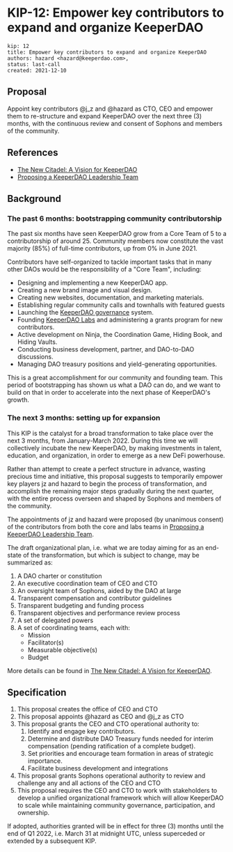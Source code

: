 # KIP-12: Empower key contributors to expand and organize KeeperDAO
```
kip: 12
title: Empower key contributors to expand and organize KeeperDAO
authors: hazard <hazard@keeperdao.com>, 
status: last-call
created: 2021-12-10
```
## Proposal

Appoint key contributors @j_z and @hazard as CTO, CEO and empower them to re-structure and expand KeeperDAO over the next three (3) months, with the continuous review and consent of Sophons and members of the community.

## References

- [The New Citadel: A Vision for KeeperDAO](https://www.notion.so/The-New-Citadel-A-Vision-for-KeeperDAO-7c436bae5da141fba917e8a7ce6542a8)
- [Proposing a KeeperDAO Leadership Team](https://keeperdao-labs.notion.site/Proposing-our-Leadership-Team-e4de957ca0514f26a17dff372b65781e)

## Background

### The past 6 months: bootstrapping community contributorship

The past six months have seen KeeperDAO grow from a Core Team of 5 to a contributorship of around 25. Community members now constitute the vast majority (85%) of full-time contributors, up from 0% in June 2021.

Contributors have self-organized to tackle important tasks that in many other DAOs would be the responsibility of a "Core Team", including:

- Designing and implementing a new KeeperDAO app.
- Creating a new brand image and visual design.
- Creating new websites, documentation, and marketing materials.
- Establishing regular community calls and townhalls with featured guests
- Launching the [KeeperDAO governance](https://blog.keeperdao.com/introducing-keeperdao-governance/) system.
- Founding [KeeperDAO Labs](https://blog.keeperdao.com/labs/) and administering a grants program for new contributors.
- Active development on Ninja, the Coordination Game, Hiding Book, and Hiding Vaults.
- Conducting business development, partner, and DAO-to-DAO discussions.
- Managing DAO treasury positions and yield-generating opportunities.

This is a great accomplishment for our community and founding team. This period of bootstrapping has shown us what a DAO can do, and we want to build on that in order to accelerate into the next phase of KeeperDAO's growth.

### The next 3 months: setting up for expansion

This KIP is the catalyst for a broad transformation to take place over the next 3 months, from January-March 2022. During this time we will collectively incubate the new KeeperDAO, by making investments in talent, education, and organization, in order to emerge as a new DeFi powerhouse.

Rather than attempt to create a perfect structure in advance, wasting precious time and initiative, this proposal suggests to temporarily empower key players jz and hazard to begin the process of transformation, and accomplish the remaining major steps gradually during the next quarter, with the entire process overseen and shaped by Sophons and members of the community.

The appointments of jz and hazard were proposed (by unanimous consent) of the contributors from both the core and labs teams in [Proposing a KeeperDAO Leadership Team](https://keeperdao-labs.notion.site/Proposing-our-Leadership-Team-e4de957ca0514f26a17dff372b65781e).

The draft organizational plan, i.e. what we are today aiming for as an end-state of the transformation, but which is subject to change, may be summarized as:

1. A DAO charter or constitution
2. An executive coordination team of CEO and CTO
3. An oversight team of Sophons, aided by the DAO at large
4. Transparent compensation and contributor guidelines
5. Transparent budgeting and funding process
6. Transparent objectives and performance review process
7. A set of delegated powers
8. A set of coordinating teams, each with:
      - Mission
      - Facilitator(s)
      - Measurable objective(s)
      - Budget

More details can be found in [The New Citadel: A Vision for KeeperDAO](https://www.notion.so/The-New-Citadel-A-Vision-for-KeeperDAO-7c436bae5da141fba917e8a7ce6542a8).

## Specification

1. This proposal creates the office of CEO and CTO
2. This proposal appoints @hazard as CEO and @j_z as CTO
3. This proposal grants the CEO and CTO operational authority to:
    1. Identify and engage key contributors.
    2. Determine and distribute DAO Treasury funds needed for interim compensation (pending ratification of a complete budget).
    3. Set priorities and encourage team formation in areas of strategic importance.
    4. Facilitate business development and integrations
4. This proposal grants Sophons operational authority to review and challenge any and all actions of the CEO and CTO
5. This proposal requires the CEO and CTO to work with stakeholders to develop a unified organizational framework which will allow KeeperDAO to scale while maintaining community governance, participation, and ownership.

If adopted, authorities granted will be in effect for three (3) months until the end of Q1 2022, i.e. March 31 at midnight UTC, unless superceded or extended by a subsequent KIP.
